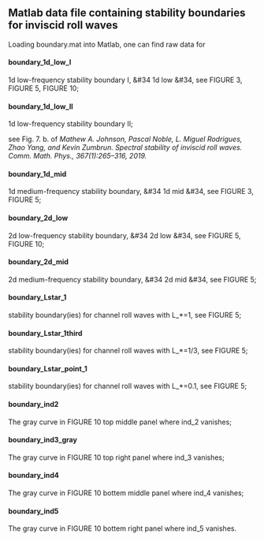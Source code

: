 ## Matlab data file containing stability boundaries for inviscid roll waves

Loading boundary.mat into Matlab, one can find raw data for

#### boundary_1d_low_I
1d low-frequency stability boundary I, &#34 1d low &#34, see FIGURE 3, FIGURE 5, FIGURE 10;

#### boundary_1d_low_II
1d low-frequency stability boundary II;

see Fig. 7. b. of _Mathew A. Johnson, Pascal Noble, L. Miguel Rodrigues, Zhao Yang, and Kevin Zumbrun. Spectral
stability of inviscid roll waves. Comm. Math. Phys., 367(1):265–316, 2019._

#### boundary_1d_mid
1d medium-frequency stability boundary, &#34 1d mid &#34, see FIGURE 3, FIGURE 5;

#### boundary_2d_low
2d low-frequency stability boundary, &#34 2d low &#34, see FIGURE 5, FIGURE 10;

#### boundary_2d_mid
2d medium-frequency stability boundary, &#34 2d mid &#34, see FIGURE 5;

#### boundary_Lstar_1
stability boundary(ies) for channel roll waves with L_*=1, see FIGURE 5;

#### boundary_Lstar_1third
stability boundary(ies) for channel roll waves with L_*=1/3, see FIGURE 5;

#### boundary_Lstar_point_1
stability boundary(ies) for channel roll waves with L_*=0.1, see FIGURE 5;

#### boundary_ind2
The gray curve in FIGURE 10 top middle panel where ind_2 vanishes;

#### boundary_ind3_gray
The gray curve in FIGURE 10 top right panel where ind_3 vanishes;

#### boundary_ind4
The gray curve in FIGURE 10 bottem middle panel where ind_4 vanishes;

#### boundary_ind5
The gray curve in FIGURE 10 bottem right panel where ind_5 vanishes.



